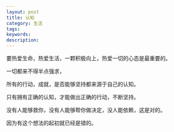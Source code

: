 ```yaml
---
layout: post
title: 认知
category: 生活
tags: 
keywords: 
description: 
---
```




要热爱生命，热爱生活，一颗积极向上，热爱一切的心态是最重要的。

一切都来不得半点强求，

所有的行动，成就，是否能够坚持都来源于自己的认知。

只有拥有正确的认知，才能做出正确的行动，不断坚持。

没有人能够救你，没有人能够帮你做决定，没人能依赖，这是对的。

因为有这个想法的起初就已经是错的。



